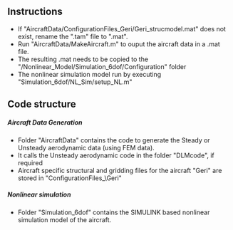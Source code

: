 ## Instructions
* If "AircraftData/ConfigurationFiles_Geri/Geri_strucmodel.mat" does not exist, rename the ".tam" file to ".mat".
*  Run "AircraftData/MakeAircraft.m" to ouput the aircraft data in a .mat file.
* The resulting .mat needs to be copied to the "/Nonlinear\_Model/Simulation_6dof/Configuration" folder
* The nonlinear simulation model run by executing "Simulation\_6dof/NL\_Sim/setup\_NL.m"

## Code structure
##### Aircraft Data Generation
* Folder "AircraftData" contains the code to generate the Steady or Unsteady aerodynamic data (using FEM data).
* It calls the Unsteady aerodynamic code in the folder "DLMcode", if required
* Aircraft specific structural and gridding files for the aircraft "Geri" are stored in "ConfigurationFiles_\Geri"

##### Nonlinear simulation
* Folder "Simulation\_6dof" contains the SIMULINK based nonlinear simulation model of the aircraft.
